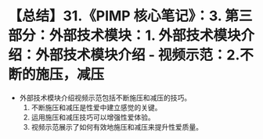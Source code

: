 # 【总结】31.《PIMP 核心笔记》：3. 第三部分：外部技术模块：1. 外部技术模块介绍：外部技术模块介绍 - 视频示范：2.不断的施压，减压

-   外部技术模块介绍视频示范包括不断施压和减压的技巧。
    1.  不断施压和减压是性爱中建立感觉的关键。
    2.  运用施压和减压技巧可以增强性爱体验。
    3.  视频示范展示了如何有效地施压和减压来提升性爱质量。